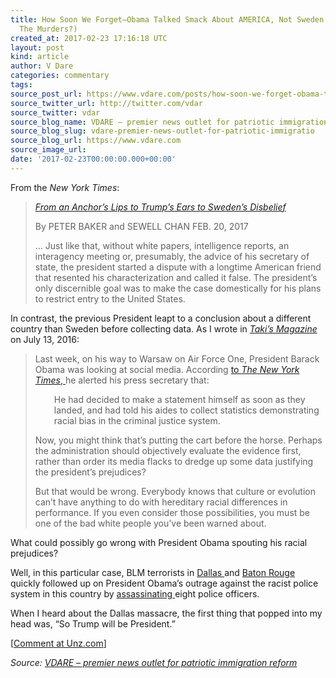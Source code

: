 ```yaml
---
title: How Soon We Forget–Obama Talked Smack About AMERICA, Not Sweden. (Remember
  The Murders?)
created_at: 2017-02-23 17:16:18 UTC
layout: post
kind: article
author: V Dare
categories: commentary
tags: 
source_post_url: https://www.vdare.com/posts/how-soon-we-forget-obama-talked-smack-about-america-not-sweden-remember-the-murders
source_twitter_url: http://twitter.com/vdar
source_twitter: vdar
source_blog_name: VDARE – premier news outlet for patriotic immigration reform
source_blog_slug: vdare-premier-news-outlet-for-patriotic-immigratio
source_blog_url: https://www.vdare.com
source_image_url: 
date: '2017-02-23T00:00:00.000+00:00'
---
```

<div class="pf-content"><p>From the <em>New York Times</em>:</p>
<blockquote><p><a id="xlink_1_2" class="xlink" title="Anchor Link to This Paragraph" href="http://www.unz.com/isteve/#xlink_1_2" name="xlink_1_2"></a> <em><a title="https://www.nytimes.com/2017/02/20/world/europe/trump-pursues-his-attack-on-sweden-with-scant-evidence.html?mabReward=CTM&amp;recp=8&amp;action=click&amp;pgtype=Homepage&amp;region=CColumn&amp;module=Recommendation&amp;src=rechp&amp;WT.nav=RecEngine" href="https://www.nytimes.com/2017/02/20/world/europe/trump-pursues-his-attack-on-sweden-with-scant-evidence.html?mabReward=CTM&amp;recp=8&amp;action=click&amp;pgtype=Homepage&amp;region=CColumn&amp;module=Recommendation&amp;src=rechp&amp;WT.nav=RecEngine">From an Anchor’s Lips to Trump’s Ears to Sweden’s Disbelief</a></em></p>
<p>By PETER BAKER and SEWELL CHAN FEB. 20, 2017</p>
<p><a id="xlink_1_3" class="xlink" title="Anchor Link to This Paragraph" href="http://www.unz.com/isteve/#xlink_1_3" name="xlink_1_3"></a>… Just like that, without white papers, intelligence reports, an interagency meeting or, presumably, the advice of his secretary of state, the president started a dispute with a longtime American friend that resented his characterization and called it false. The president’s only discernible goal was to make the case domestically for his plans to restrict entry to the United States.</p></blockquote>
<p><a id="xlink_1_4" class="xlink" title="Anchor Link to This Paragraph" href="http://www.unz.com/isteve/#xlink_1_4" name="xlink_1_4"></a>In contrast, the previous President leapt to a conclusion about a different country than Sweden before collecting data. As I wrote in <a title="http://takimag.com/article/the_presidents_prejudices_steve_sailer/print#axzz4ZAy0zws3" href="http://takimag.com/article/the_presidents_prejudices_steve_sailer/print#axzz4ZAy0zws3"><em>Taki’s Magazine</em></a> on July 13, 2016:</p>
<blockquote><p><a id="xlink_1_5" class="xlink" title="Anchor Link to This Paragraph" href="http://www.unz.com/isteve/#xlink_1_5" name="xlink_1_5"></a> Last week, on his way to Warsaw on Air Force One, President Barack Obama was looking at social media. According <a href="http://redirect.viglink.com/?format=go&amp;jsonp=vglnk_148786979352013&amp;key=034153a8f6f990b64f375d12e1cc4572&amp;libId=izin90vo01000nv1000DL9f30dzvzlebz&amp;loc=http%3A%2F%2Ftakimag.com%2Farticle%2Fthe_presidents_prejudices_steve_sailer%2Fprint%23axzz4ZAy0zws3&amp;v=1&amp;out=http%3A%2F%2Fwww.nytimes.com%2F2016%2F07%2F09%2Fus%2Fpolitics%2Fobama-balance-race-police-dallas-shooting.html%3F_r%3D0&amp;title=The%20President%E2%80%99s%20Prejudices%20-%20Taki%27s%20Magazine&amp;txt=%3Cem%3EThe%20New%20York%20Times%3C%2Fem%3E">to <em>The</em> <em>New York Times</em>, </a>he alerted his press secretary that:</p><!-- TAG START { player: "7518-804336-VDare - Outstream - Rev", owner: "ONE Video by AOL", for: "ONE Video by AOL" - BEINJS } --><div id="57966237cc52c74a5e1363c4" class="vdb_player vdb_57966237cc52c74a5e1363c456bcd17ce4b018167fea5539">    <script type="text/javascript" src="//delivery.vidible.tv/jsonp/pid=57966237cc52c74a5e1363c4/56bcd17ce4b018167fea5539_bein.js"></script></div><!-- TAG END { date: 07/25/16 } -->
<p style="padding-left: 30px;"><a id="xlink_1_6" class="xlink" title="Anchor Link to This Paragraph" href="http://www.unz.com/isteve/#xlink_1_6" name="xlink_1_6"></a>He had decided to make a statement himself as soon as they landed, and had told his aides to collect statistics demonstrating racial bias in the criminal justice system.</p>
<p><a id="xlink_1_7" class="xlink" title="Anchor Link to This Paragraph" href="http://www.unz.com/isteve/#xlink_1_7" name="xlink_1_7"></a>Now, you might think that’s putting the cart before the horse. Perhaps the administration should objectively evaluate the evidence first, rather than order its media flacks to dredge up some data justifying the president’s prejudices?</p>
<p><a id="xlink_1_8" class="xlink" title="Anchor Link to This Paragraph" href="http://www.unz.com/isteve/#xlink_1_8" name="xlink_1_8"></a>But that would be wrong. Everybody knows that culture or evolution can’t have anything to do with hereditary racial differences in performance. If you even consider those possibilities, you must be one of the bad white people you’ve been warned about.</p></blockquote>
<p><a id="xlink_1_9" class="xlink" title="Anchor Link to This Paragraph" href="http://www.unz.com/isteve/#xlink_1_9" name="xlink_1_9"></a>What could possibly go wrong with President Obama spouting his racial prejudices?</p>
<p><a id="xlink_1_10" class="xlink" title="Anchor Link to This Paragraph" href="http://www.unz.com/isteve/#xlink_1_10" name="xlink_1_10"></a>Well, in this particular case, BLM terrorists in <a href="http://www.vdare.com/posts/nyt-did-those-5-dead-white-dallas-cops-have-it-coming">Dallas </a>and <a href="http://www.vdare.com/posts/black-gunman-in-baton-rouge-shoots-6-cops-killing-3-while-cuckservatives-retweet-picture-of-one-black-victim">Baton Rouge </a>quickly followed up on President Obama’s outrage against the racist police system in this country by <a href="http://www.vdare.com/posts/how-many-blm-inspired-shootings-were-there-on-thursday-friday-besides-dallas">assassinating </a>eight police officers.</p>
<p><a id="xlink_1_11" class="xlink" title="Anchor Link to This Paragraph" href="http://www.unz.com/isteve/#xlink_1_11" name="xlink_1_11"></a>When I heard about the Dallas massacre, the first thing that popped into my head was, “So Trump will be President.”</p>
<p>[<a href="http://www.unz.com/isteve/how-soon-we-forget/">Comment at Unz.com</a>]</p>
</div><div class="">
    <i>Source: <a href="https://www.vdare.com">VDARE – premier news outlet for patriotic immigration reform</a></i>
</div>
